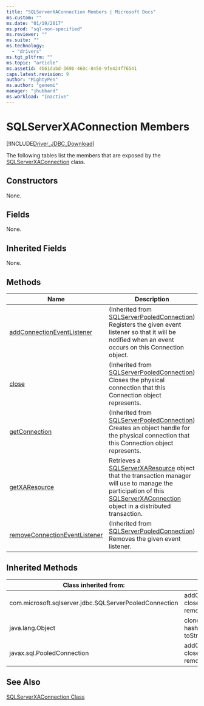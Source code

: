 ```yaml
---
title: "SQLServerXAConnection Members | Microsoft Docs"
ms.custom: ""
ms.date: "01/19/2017"
ms.prod: "sql-non-specified"
ms.reviewer: ""
ms.suite: ""
ms.technology: 
  - "drivers"
ms.tgt_pltfrm: ""
ms.topic: "article"
ms.assetid: 4b61dabd-369b-460c-8450-9fe424f76541
caps.latest.revision: 9
author: "MightyPen"
ms.author: "genemi"
manager: "jhubbard"
ms.workload: "Inactive"
---
```

# SQLServerXAConnection Members
[!INCLUDE[Driver_JDBC_Download](../../../includes/driver_jdbc_download.md)]

  The following tables list the members that are exposed by the [SQLServerXAConnection](../../../connect/jdbc/reference/sqlserverxaconnection-class.md) class.  
  
## Constructors  
 None.  
  
## Fields  
 None.  
  
## Inherited Fields  
 None.  
  
## Methods  
  
|Name|Description|  
|----------|-----------------|  
|[addConnectionEventListener](../../../connect/jdbc/reference/addconnectioneventlistener-method-sqlserverpooledconnection.md)|(Inherited from [SQLServerPooledConnection](../../../connect/jdbc/reference/sqlserverpooledconnection-class.md)) Registers the given event listener so that it will be notified when an event occurs on this Connection object.|  
|[close](../../../connect/jdbc/reference/close-method-sqlserverpooledconnection.md)|(Inherited from [SQLServerPooledConnection](../../../connect/jdbc/reference/sqlserverpooledconnection-class.md)) Closes the physical connection that this Connection object represents.|  
|[getConnection](../../../connect/jdbc/reference/getconnection-method-sqlserverpooledconnection.md)|(Inherited from [SQLServerPooledConnection](../../../connect/jdbc/reference/sqlserverpooledconnection-class.md)) Creates an object handle for the physical connection that this Connection object represents.|  
|[getXAResource](../../../connect/jdbc/reference/getxaresource-method-sqlserverxaconnection.md)|Retrieves a [SQLServerXAResource](../../../connect/jdbc/reference/sqlserverxaresource-class.md) object that the transaction manager will use to manage the participation of this [SQLServerXAConnection](../../../connect/jdbc/reference/sqlserverxaconnection-class.md) object in a distributed transaction.|  
|[removeConnectionEventListener](../../../connect/jdbc/reference/removeconnectioneventlistener-method-sqlserverpooledconnection.md)|(Inherited from [SQLServerPooledConnection](../../../connect/jdbc/reference/sqlserverpooledconnection-class.md)) Removes the given event listener.|  
  
## Inherited Methods  
  
|Class inherited from:|Methods|  
|---------------------------|-------------|  
|com.microsoft.sqlserver.jdbc.SQLServerPooledConnection|addConnectionEventListener, close, getConnection, removeConnectionEventListener|  
|java.lang.Object|clone, equals, finalize, getClass, hashCode, notify, notifyAll, toString, wait|  
|javax.sql.PooledConnection|addConnectionEventListener, close, getConnection, removeConnectionEventListener|  
  
## See Also  
 [SQLServerXAConnection Class](../../../connect/jdbc/reference/sqlserverxaconnection-class.md)  
  
  
